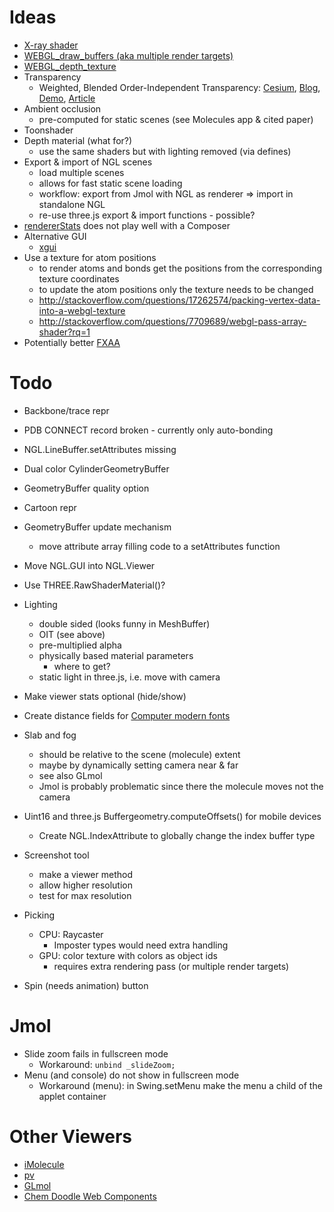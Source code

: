 

Ideas
=====

* [X-ray shader](https://github.com/cryos/avogadro/tree/master/libavogadro/src/extensions/shaders)
* [WEBGL_draw_buffers (aka multiple render targets)](https://hacks.mozilla.org/2014/01/webgl-deferred-shading/)
* [WEBGL_depth_texture](http://blog.tojicode.com/2012/07/using-webgldepthtexture.html)
* Transparency
  * Weighted, Blended Order-Independent Transparency:
    [Cesium](http://cesiumjs.org/2014/03/14/Weighted-Blended-Order-Independent-Transparency/),
    [Blog](http://casual-effects.blogspot.de/2014/03/weighted-blended-order-independent.html),
    [Demo](http://bagnell.github.io/cesium/Apps/Sandcastle/gallery/OIT.html),
    [Article](http://jcgt.org/published/0002/02/09/)
* Ambient occlusion
  * pre-computed for static scenes (see Molecules app & cited paper)
* Toonshader
* Depth material (what for?)
  * use the same shaders but with lighting removed (via defines)
* Export & import of NGL scenes
  * load multiple scenes
  * allows for fast static scene loading
  * workflow: export from Jmol with NGL as renderer => import in standalone NGL
  * re-use three.js export & import functions - possible?
* [rendererStats](https://github.com/jeromeetienne/threex.rendererstats/blob/master/threex.rendererstats.js) does not play well with a Composer
* Alternative GUI
  * [xgui](https://github.com/oosmoxiecode/xgui.js)
* Use a texture for atom positions
  * to render atoms and bonds get the positions from the corresponding texture coordinates
  * to update the atom positions only the texture needs to be changed
  * http://stackoverflow.com/questions/17262574/packing-vertex-data-into-a-webgl-texture
  * http://stackoverflow.com/questions/7709689/webgl-pass-array-shader?rq=1
* Potentially better [FXAA](https://github.com/AnalyticalGraphicsInc/cesium/blob/master/Source/Shaders/PostProcessFilters/FXAA.glsl)



Todo
====

* Backbone/trace repr
* PDB CONNECT record broken - currently only auto-bonding
* NGL.LineBuffer.setAttributes missing
* Dual color CylinderGeometryBuffer
* GeometryBuffer quality option
* Cartoon repr
* GeometryBuffer update mechanism
  * move attribute array filling code to a setAttributes function

* Move NGL.GUI into NGL.Viewer
* Use THREE.RawShaderMaterial()?
* Lighting
  * double sided (looks funny in MeshBuffer)
  * OIT (see above)
  * pre-multiplied alpha
  * physically based material parameters
    * where to get?
  * static light in three.js, i.e. move with camera
* Make viewer stats optional (hide/show)
* Create distance fields for [Computer modern fonts](http://checkmyworking.com/cm-web-fonts/)
* Slab and fog	
	* should be relative to the scene (molecule) extent
	* maybe by dynamically setting camera near & far
	* see also GLmol
	* Jmol is probably problematic since there the molecule moves not the camera
* Uint16 and three.js Buffergeometry.computeOffsets() for mobile devices
    * Create NGL.IndexAttribute to globally change the index buffer type
* Screenshot tool
	* make a viewer method
	* allow higher resolution
	* test for max resolution
* Picking
  * CPU: Raycaster
    * Imposter types would need extra handling
  * GPU: color texture with colors as object ids
    * requires extra rendering pass (or multiple render targets)
* Spin (needs animation) button



Jmol
====

* Slide zoom fails in fullscreen mode
	* Workaround: `unbind _slideZoom;`
* Menu (and console) do not show in fullscreen mode
	* Workaround (menu): in Swing.setMenu make the menu a child of the applet container


Other Viewers
=============

* [iMolecule](https://github.com/patrickfuller/imolecule)
* [pv](https://github.com/biasmv/pv)
* [GLmol](https://github.com/biochem-fan/GLmol)
* [Chem Doodle Web Components](http://web.chemdoodle.com/)

